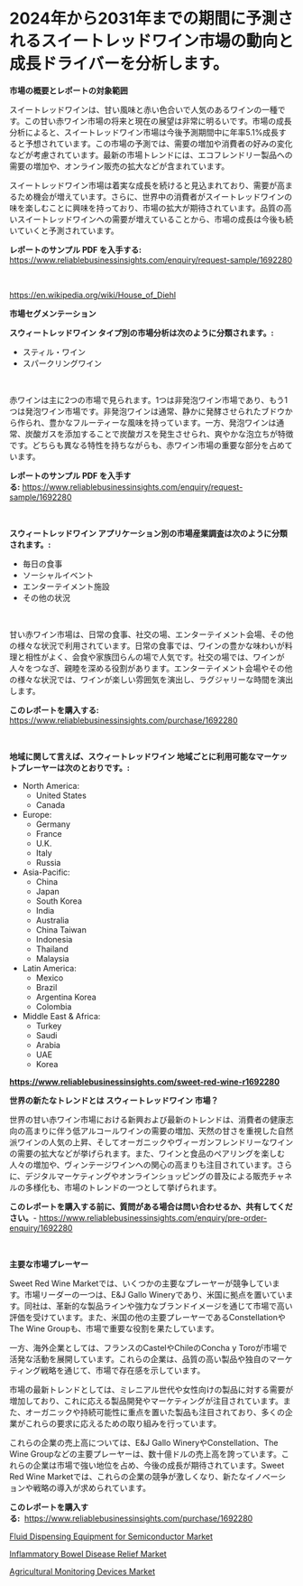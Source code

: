 <p><h1>2024年から2031年までの期間に予測されるスイートレッドワイン市場の動向と成長ドライバーを分析します。</h1></p><p><strong>市場の概要とレポートの対象範囲</strong></p>
<p><p>スイートレッドワインは、甘い風味と赤い色合いで人気のあるワインの一種です。この甘い赤ワイン市場の将来と現在の展望は非常に明るいです。市場の成長分析によると、スイートレッドワイン市場は今後予測期間中に年率5.1%成長すると予想されています。この市場の予測では、需要の増加や消費者の好みの変化などが考慮されています。最新の市場トレンドには、エコフレンドリー製品への需要の増加や、オンライン販売の拡大などが含まれています。</p><p>スイートレッドワイン市場は着実な成長を続けると見込まれており、需要が高まるため機会が増えています。さらに、世界中の消費者がスイートレッドワインの味を楽しむことに興味を持っており、市場の拡大が期待されています。品質の高いスイートレッドワインへの需要が増えていることから、市場の成長は今後も続いていくと予測されています。</p></p>
<p><strong>レポートのサンプル PDF を入手する:</strong> <a href="https://www.reliablebusinessinsights.com/enquiry/request-sample/1692280">https://www.reliablebusinessinsights.com/enquiry/request-sample/1692280</a></p>
<p>&nbsp;</p>
<p><a href="https://en.wikipedia.org/wiki/House_of_Diehl">https://en.wikipedia.org/wiki/House_of_Diehl</a></p>
<p><strong>市場セグメンテーション</strong></p>
<p><strong>スウィートレッドワイン タイプ別の市場分析は次のように分類されます。:</strong></p>
<p><ul><li>スティル・ワイン</li><li>スパークリングワイン</li></ul></p>
<p>&nbsp;</p>
<p><p>赤ワインは主に2つの市場で見られます。1つは非発泡ワイン市場であり、もう1つは発泡ワイン市場です。非発泡ワインは通常、静かに発酵させられたブドウから作られ、豊かなフルーティーな風味を持っています。一方、発泡ワインは通常、炭酸ガスを添加することで炭酸ガスを発生させられ、爽やかな泡立ちが特徴です。どちらも異なる特性を持ちながらも、赤ワイン市場の重要な部分を占めています。</p></p>
<p><strong>レポートのサンプル PDF を入手する:</strong>&nbsp;<a href="https://www.reliablebusinessinsights.com/enquiry/request-sample/1692280">https://www.reliablebusinessinsights.com/enquiry/request-sample/1692280</a></p>
<p>&nbsp;</p>
<p><strong> スウィートレッドワイン アプリケーション別の市場産業調査は次のように分類されます。:</strong></p>
<p><ul><li>毎日の食事</li><li>ソーシャルイベント</li><li>エンターテイメント施設</li><li>その他の状況</li></ul></p>
<p>&nbsp;</p>
<p><p>甘い赤ワイン市場は、日常の食事、社交の場、エンターテイメント会場、その他の様々な状況で利用されています。日常の食事では、ワインの豊かな味わいが料理と相性がよく、会食や家族団らんの場で人気です。社交の場では、ワインが人々をつなぎ、親睦を深める役割があります。エンターテイメント会場やその他の様々な状況では、ワインが楽しい雰囲気を演出し、ラグジャリーな時間を演出します。</p></p>
<p><strong>このレポートを購入する:</strong>&nbsp; <a href="https://www.reliablebusinessinsights.com/purchase/1692280">https://www.reliablebusinessinsights.com/purchase/1692280</a></p>
<p>&nbsp;</p>
<p><strong>地域に関して言えば、スウィートレッドワイン 地域ごとに利用可能なマーケットプレーヤーは次のとおりです。:</strong></p>
<p><ul>
    <li>
        North America:
        <ul>
            <li>United States</li>
            <li>Canada</li>
        </ul>
    </li>
    <li>
        Europe:
        <ul>
            <li>Germany</li>
            <li>France</li>
            <li>U.K.</li>
            <li>Italy</li>
            <li>Russia</li>
        </ul>
    </li>
    <li>
        Asia-Pacific:
        <ul>
            <li>China</li>
            <li>Japan</li>
            <li>South Korea</li>
            <li>India</li>
            <li>Australia</li>
            <li>China Taiwan</li>
            <li>Indonesia</li>
            <li>Thailand</li>
            <li>Malaysia</li>
        </ul>
    </li>
    <li>
        Latin America:
        <ul>
            <li>Mexico</li>
            <li>Brazil</li>
            <li>Argentina Korea</li>
            <li>Colombia</li>
        </ul>
    </li>
    <li>
        Middle East & Africa:
        <ul>
            <li>Turkey</li>
            <li>Saudi</li>
            <li>Arabia</li>
            <li>UAE</li>
            <li>Korea</li>
        </ul>
    </li>
    </ul></p>
<p><strong><a href="https://www.reliablebusinessinsights.com/sweet-red-wine-r1692280">https://www.reliablebusinessinsights.com/sweet-red-wine-r1692280</a></strong>&nbsp;</p>
<p><strong>世界の新たなトレンドとは スウィートレッドワイン 市場？</strong></p>
<p><p>世界の甘い赤ワイン市場における新興および最新のトレンドは、消費者の健康志向の高まりに伴う低アルコールワインの需要の増加、天然の甘さを重視した自然派ワインの人気の上昇、そしてオーガニックやヴィーガンフレンドリーなワインの需要の拡大などが挙げられます。また、ワインと食品のペアリングを楽しむ人々の増加や、ヴィンテージワインへの関心の高まりも注目されています。さらに、デジタルマーケティングやオンラインショッピングの普及による販売チャネルの多様化も、市場のトレンドの一つとして挙げられます。</p></p>
<p><strong>このレポートを購入する前に、質問がある場合は問い合わせるか、共有してください。</strong>- <a href="https://www.reliablebusinessinsights.com/enquiry/pre-order-enquiry/1692280">https://www.reliablebusinessinsights.com/enquiry/pre-order-enquiry/1692280</a></p>
<p>&nbsp;</p>
<p><strong>主要な市場プレーヤー</strong></p>
<p><p>Sweet Red Wine Marketでは、いくつかの主要なプレーヤーが競争しています。市場リーダーの一つは、E&J Gallo Wineryであり、米国に拠点を置いています。同社は、革新的な製品ラインや強力なブランドイメージを通じて市場で高い評価を受けています。また、米国の他の主要プレーヤーであるConstellationやThe Wine Groupも、市場で重要な役割を果たしています。</p><p>一方、海外企業としては、フランスのCastelやChileのConcha y Toroが市場で活発な活動を展開しています。これらの企業は、品質の高い製品や独自のマーケティング戦略を通じて、市場で存在感を示しています。</p><p>市場の最新トレンドとしては、ミレニアル世代や女性向けの製品に対する需要が増加しており、これに応える製品開発やマーケティングが注目されています。また、オーガニックや持続可能性に重点を置いた製品も注目されており、多くの企業がこれらの要求に応えるための取り組みを行っています。</p><p>これらの企業の売上高については、E&J Gallo WineryやConstellation、The Wine Groupなどの主要プレーヤーは、数十億ドルの売上高を誇っています。これらの企業は市場で強い地位を占め、今後の成長が期待されています。Sweet Red Wine Marketでは、これらの企業の競争が激しくなり、新たなイノベーションや戦略の導入が求められています。</p></p>
<p><strong>このレポートを購入する:</strong>&nbsp;&nbsp;<a href="https://www.reliablebusinessinsights.com/purchase/1692280">https://www.reliablebusinessinsights.com/purchase/1692280</a></p>
<p><p><a href="https://github.com/annerides/Market-Research-Report-List-1/blob/main/fluid-dispensing-equipment-for-semiconductor-market.md">Fluid Dispensing Equipment for Semiconductor Market</a></p><p><a href="https://issuu.com/reportprime-2/docs/inflammatory-bowel-disease-relief-market-size-2030">Inflammatory Bowel Disease Relief Market</a></p><p><a href="https://github.com/DaveBlock08/Market-Research-Report-List-1/blob/main/agricultural-monitoring-devices-market.md">Agricultural Monitoring Devices Market</a></p></p>